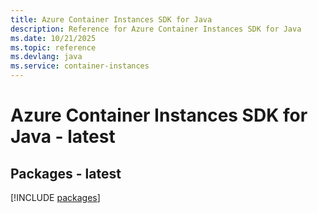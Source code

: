 ```yaml
---
title: Azure Container Instances SDK for Java
description: Reference for Azure Container Instances SDK for Java
ms.date: 10/21/2025
ms.topic: reference
ms.devlang: java
ms.service: container-instances
---
```

# Azure Container Instances SDK for Java - latest
## Packages - latest
[!INCLUDE [packages](container-instances-index.md)]
